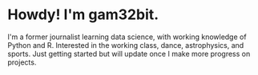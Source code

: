 <h1>Howdy! I'm gam32bit.</h1>

I'm a former journalist learning data science, with working knowledge of Python and R. Interested in the working class, dance, astrophysics, and sports. Just getting started but will update once I make more progress on projects.
